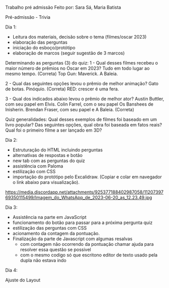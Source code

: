 Trabalho pré admissão
Feito por: Sara Sá, Maria Batista

Pré-admissão - Trivia

Dia 1:

- Leitura dos materiais, decisão sobre o tema (filmes/oscar 2023)
- elaboração das perguntas
- iniciação do esboço/protótipo
- elaboração de marcos (seguir sugestão de 3 marcos)

Determinando as perguntas (3) do quiz:
1 - Qual desses filmes recebeu o maior número de prêmios no Oscar em 2023?
Tudo em todo lugar ao mesmo tempo. (Correta)
Top Gun: Maverick.
A Baleia.

2 - Qual das seguintes opções levou o prêmio de melhor animação?
Gato de botas.
Pinóquio. (Correta)
RED: crescer é uma fera.

3 - Qual dos indicados abaixo levou o prêmio de melhor ator?
Austin Buttler, com seu papel em Elvis.
Colin Farrel, com o seu papel Os Banshees de Inisherin.
Brendan Fraser, com seu papel e A Baleia. (Correta)

Quiz generalidades:
Qual desses exemplos de filmes foi baseado em um livro popular?
Das seguintes opções, qual obra foi baseada em fatos reais?
Qual foi o primeiro filme a ser lançado em 3D?

Dia 2:

- Estruturação do HTML incluindo perguntas
- alternativas de respostas e botão
- new tab com as perguntas do quiz
- assistência com Paloma
- estilização com CSS
- importação do protótipo pelo Excalidraw. (Copiar e colar em navegador o link abaixo para visualização).

https://media.discordapp.net/attachments/925377188402987058/1120739769350115499/Imagem_do_WhatsApp_de_2023-06-20_as_12.23.49.jpg

Dia 3:

- Assistência na parte em JavaScript
- funcionamento do botão para passar para a próxima pergunta quiz
- estilização das perguntas com CSS
- acionamento da contagem da pontuação.
- Finalização da parte de Javascript com algumas resalvas
  - com contagem não ocorrendo da pontuação chamar ajuda para resolver essa questão se possivel
  - com o mesmo codigo só que escritono editor de texto usado pela dupla não estava indo

Dia 4:

Ajuste do Layout
